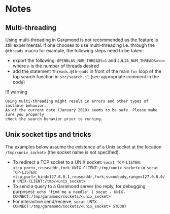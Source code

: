 # Notes

## Multi-threading
Using multi-threading in Garamond is not recommended as the feature is still experimental. If one chooses to use multi-threading i.e. through the `@threads` macro for example, the following steps need to be taken:
 - export the following: `OPENBLAS_NUM_THREADS=1` and `JULIA_NUM_THREADS=<n>` where `n` is the number of threads desired
 - add the statement `Threads.@threads` in front of the main `for` loop of the top search function in `src/search.jl` (see appropriate comment in the code)

!!! warning

    Using multi-threading might result in errors and other types of instable behavior.
    As of the current date (January 2019) seems to be safe. Please make sure you properly
    check the search behavior prior to running.

## Unix socket tips and tricks
The examples below assume the existence of a Unix socket at the location `/tmp/<unix_socket>` (the socket name is not specified).
- To redirect a TCP socket to a UNIX socket: `socat TCP-LISTEN:<tcp_port>,reuseaddr,fork UNIX-CLIENT:/tmp/<unix_socket>` or `socat TCP-LISTEN:<tcp_port>,bind=127.0.0.1,reuseaddr,fork,su=nobody,range=127.0.0.0/8 UNIX-CLIENT:/tmp/<unix_socket>`
- To send a query to a Garamond server (no reply, for debugging purposes): `echo 'find me a needle' | socat - UNIX-CONNECT:/tmp/garamond/sockets/<unix_socket>`
- For interactive send/receive, `socat UNIX-CONNECT:/tmp/garamond/sockets/<unix_socket> STDOUT`
